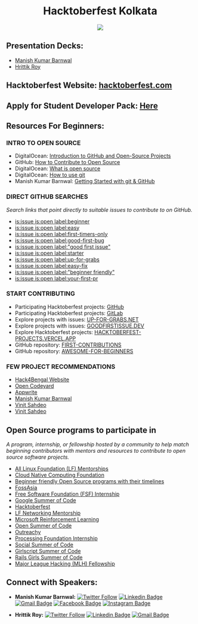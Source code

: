<h1 align='center'> Hacktoberfest Kolkata </h1>

<p align="center"><img src="https://user-images.githubusercontent.com/46371923/197269488-b71a52cc-5178-456d-a596-5b53a1eafad9.png"></p>

## Presentation Decks:
- [Manish Kumar Barnwal](https://docs.google.com/presentation/d/1Q02b4_mnYJCGESSeNQvZxC83s-MMcYDCDTLI1j7xjCU/edit?usp=sharing)
- [Hrittik Roy](slides/Docs_Hacktoberfest.pptx)

## Hacktoberfest Website: [hacktoberfest.com](https://hacktoberfest.com/)

## Apply for Student Developer Pack: [Here](https://education.github.com/discount_requests/student_application?utm_source=2022-10-22-hacktoberfest-ccu)

## Resources For Beginners:
### INTRO TO OPEN SOURCE
- DigitalOcean: [Introduction to GitHub and Open-Source Projects](https://www.digitalocean.com/community/tutorial_series/an-introduction-to-open-source)
- GitHub: [How to Contribute to Open Source](https://opensource.guide/how-to-contribute/)
- DigitalOcean: [What is open source](https://www.digitalocean.com/community/tutorials/what-is-open-source)
- DigitalOcean: [How to use git](https://www.digitalocean.com/community/cheatsheets/how-to-use-git-a-reference-guide)
- Manish Kumar Barnwal: [Getting Started with git & GitHub](https://www.youtube.com/watch?v=EFnokAJuWcI)

### DIRECT GITHUB SEARCHES
*Search links that point directly to suitable issues to contribute to on GitHub.*
- [is:issue is:open label:beginner](https://github.com/search?q=is%3Aissue+is%3Aopen+label%3Abeginner&type=issues)
- [is:issue is:open label:easy](https://github.com/search?q=is%3Aissue+is%3Aopen+label%3Aeasy&type=issues)
- [is:issue is:open label:first-timers-only](https://github.com/search?q=is%3Aissue+is%3Aopen+label%3Afirst-timers-only&type=issues)
- [is:issue is:open label:good-first-bug](https://github.com/search?q=is%3Aissue+is%3Aopen+label%3Agood-first-bug&type=issues)
- [is:issue is:open label:"good first issue"](https://github.com/search?q=is%3Aissue+is%3Aopen+label%3A%22good+first+issue%22&type=issues)
- [is:issue is:open label:starter](https://github.com/search?q=is%3Aissue+is%3Aopen+label%3Astarter&type=issues)
- [is:issue is:open label:up-for-grabs](https://github.com/search?q=is%3Aissue+is%3Aopen+label%3Aup-for-grabs&type=issues)
- [is:issue is:open label:easy-fix](https://github.com/search?q=is%3Aissue+is%3Aopen+label%3Aeasy-fix&type=issues)
- [is:issue is:open label:"beginner friendly"](https://github.com/search?q=is%3Aissue+is%3Aopen+label%3A%22beginner+friendly%22&type=issues)
- [is:issue is:open label:your-first-pr](https://github.com/search?q=is%3Aissue+is%3Aopen+label%3Ayour-first-pr&type=issues)

### START CONTRIBUTING
- Participating Hacktoberfest projects: [GitHub](https://github.com/topics/hacktoberfest)
- Participating Hacktoberfest projects: [GitLab](https://gitlab.com/explore/projects/topics/hacktoberfest)
- Explore projects with issues: [UP-FOR-GRABS.NET](https://up-for-grabs.net/#/)
- Explore projects with issues: [GOODFIRSTISSUE.DEV](https://goodfirstissue.dev/)
- Explore Hacktoberfest projects: [HACKTOBERFEST-PROJECTS.VERCEL.APP](https://hacktoberfest-projects.vercel.app/)
- GitHub repository: [FIRST-CONTRIBUTIONS](https://github.com/firstcontributions/first-contributions)
- GitHub repository: [AWESOME-FOR-BEGINNERS](https://github.com/mungell/awesome-for-beginners)

### FEW PROJECT RECOMMENDATIONS
- [Hack4Bengal Website](https://github.com/hack4bengal/hack4bengal.github.io)
- [Open Codeyard](https://github.com/orgs/OpenCodeyard/)
- [Appwrite](https://github.com/appwrite)
- [Manish Kumar Barnwal](https://github.com/imanishbarnwal/Events-And-Hackathons)
- [Vinit Sahdeo](https://github.com/vinitshahdeo/topmate-readme-badge)
- [Vinit Sahdeo](https://github.com/vinitshahdeo/peerlist-readme-badge)

## Open Source programs to participate in

*A program, internship, or fellowship hosted by a community to help match beginning contributors with mentors and resources to contribute to open source software projects.*
- [All Linux Foundation (LF) Mentorships](https://mentorship.lfx.linuxfoundation.org/#projects_all)
- [Cloud Native Computing Foundation](https://events.linuxfoundation.org/kubecon-cloudnativecon-north-america/)
- [Beginner friendly Open Source programs with their timelines](https://github.com/arpit456jain/Open-Source-Programs)
- [FossAsia](https://fossasia.org)
- [Free Software Foundation (FSF) Internship](https://www.fsf.org/volunteer/internships)
- [Google Summer of Code](https://summerofcode.withgoogle.com/)
- [Hacktoberfest](https://hacktoberfest.digitalocean.com)
- [LF Networking Mentorship](https://wiki.lfnetworking.org/display/LN/LFN+Mentorship+Program)
- [Microsoft Reinforcement Learning](https://www.microsoft.com/en-us/research/academic-program/rl-open-source-fest/)
- [Open Summer of Code](https://osoc.be/students)
- [Outreachy](https://www.outreachy.org)
- [Processing Foundation Internship](https://processingfoundation.org/fellowships/)
- [Social Summer of Code](https://ssoc.getsocialnow.co/)
- [Girlscript Summer of Code](https://gssoc.girlscript.tech/)
- [Rails Girls Summer of Code](https://railsgirlssummerofcode.org/)
- [Major League Hacking (MLH) Fellowship](https://fellowship.mlh.io/)

## Connect with Speakers:
- **Manish Kumar Barnwal:** [![Twitter Follow](https://img.shields.io/twitter/follow/imanishbarnwal?style=social)](https://twitter.com/intent/follow?screen_name=imanishbarnwal) [![Linkedin Badge](https://img.shields.io/badge/-Manish_Kumar_Barnwal-blue?style=social&logo=Linkedin&logoColor=blue&link=https://www.linkedin.com/in/imanishbarnwal)](https://www.linkedin.com/in/imanishbarnwal)
[![Gmail Badge](https://img.shields.io/badge/-imanishbarnwal@gmail.com-c14438?style=social&logo=Gmail&logoColor=red&link=mailto:imanishbarnwal@gamil.com)](mailto:imanishbarnwal@gmail.com) [![Facebook Badge](https://img.shields.io/badge/-Manish_Kumar_Barnwal-4267b2?style=social&&logo=Facebook&logoColor=blue&link=https://www.facebook.com/imanishbarnwal)](https://www.facebook.com/imanishbarnwal) [![Instagram Badge](https://img.shields.io/badge/-@imanishbarnwal-833ab4?style=social&logo=Instagram&logoColor=A14DAF&link=https://www.instagram.com/imanishbarnwal)](https://www.instagram.com/imanishbarnwal)

- **Hrittik Roy:** [![Twitter Follow](https://img.shields.io/twitter/follow/hrittikhere?style=social)](https://twitter.com/intent/follow?screen_name=hrittikhere) [![Linkedin Badge](https://img.shields.io/badge/-Hrittik_Roy-blue?style=social&logo=Linkedin&logoColor=blue&link=https://www.linkedin.com/in/hrittikhere)](https://www.linkedin.com/in/hrittikhere)
[![Gmail Badge](https://img.shields.io/badge/-hrittik@harness.io-c14438?style=social&logo=Gmail&logoColor=red&link=mailto:hrittik@harness.io)](mailto:hrittik@harness.io) 
